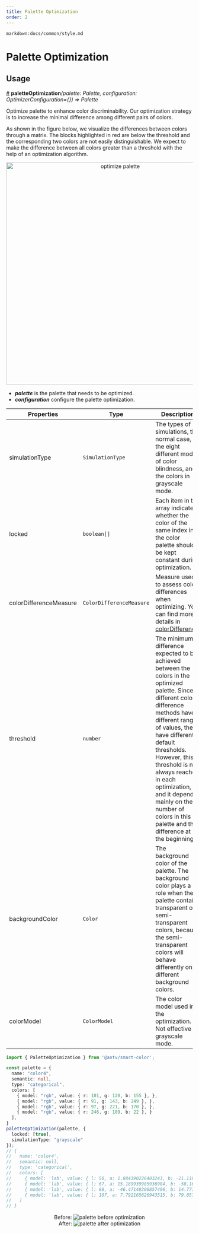 ```yaml
---
title: Palette Optimization
order: 2
---
```


`markdown:docs/common/style.md`



# Palette Optimization

## Usage

<a name="paletteOptimization" href="#paletteOptimization">#</a> **paletteOptimization**<i>(palette: Palette, configuration: OptimizerConfiguration={}) => Palette</i>

Optimize palette to enhance color discriminability. Our optimization strategy is to increase the minimal difference among different pairs of colors.

As shown in the figure below, we visualize the differences between colors through a matrix. The blocks highlighted in red are below the threshold and the corresponding two colors are not easily distinguishable. We expect to make the difference between all colors greater than a threshold with the help of an optimization algorithm.

<div align="center">
  <img src="https://gw.alipayobjects.com/zos/antfincdn/6VpNTw4PSE/optimize.svg" width="600" alt="optimize palette"></img>
</div>

* ***palette*** is the palette that needs to be optimized.
* ***configuration*** configure the palette optimization.
  
| Properties | Type | Description | Default|  
| ----| ---- | ---- | -----|
| simulationType | `SimulationType` |The types of simulations, the normal case, the eight different modes of color blindness, and the colors in grayscale mode. | `"normal"` |
| locked |  `boolean[]` | Each item in the array indicates whether the color of the same index in the color palette should be kept constant during optimization. | `any[]` |
| colorDifferenceMeasure | `ColorDifferenceMeasure` | Measure used to assess color differences when optimizing. You can find more details in [colorDifference](./evaluators.md#colorDifference).  | `euclidean` |
| threshold | `number` | The minimum difference expected to be achieved between the colors in the optimized palette. Since different color difference methods have different ranges of values, they have different default thresholds. However, this threshold is not always reached in each optimization, and it depends mainly on the number of colors in this palette and the difference at the beginning. | `30`(euclidean)<br>`20`(CIEDE2000) |
| backgroundColor | `Color` | The background color of the palette. The background color plays a role when the palette contains transparent or semi-transparent colors, because the semi-transparent colors will behave differently on different background colors. | `{ model: 'rgb', value: { r: 255, g: 255, b: 255 } } `(white) |
| colorModel | `ColorModel` | The color model used in the optimization. Not effective in grayscale mode. | `hsv` |

```ts
import { PaletteOptimization } from '@antv/smart-color';

const palette = {
  name: "color4",
  semantic: null,
  type: "categorical",
  colors: [
    { model: "rgb", value: { r: 101, g: 120, b: 155 }, },
    { model: "rgb", value: { r: 91, g: 143, b: 249 }, },
    { model: "rgb", value: { r: 97, g: 221, b: 170 }, },
    { model: "rgb", value: { r: 246, g: 189, b: 22 }, }
  ],
}
paletteOptimization(palette, {
  locked: [true],
  simulationType: "grayscale"
});
// {
//   name: 'color4',
//   semantic: null,
//   type: 'categorical',
//   colors: [
//     { model: 'lab', value: { l: 50, a: 1.884390226403243, b: -21.110092594683195 } },
//     { model: 'lab', value: { l: 67, a: 15.189939985936984, b: -58.16592090107158 } },
//     { model: 'lab', value: { l: 88, a: -46.47148306857496, b: 14.77171302964486 } },
//     { model: 'lab', value: { l: 107, a: 7.792165626943515, b: 79.05751395687457 } }
//   ]
// }
```

<div align="center">
  <div>
    <span>Before:</span>
    <img src="https://gw.alipayobjects.com/zos/antfincdn/jT0dtYywS8/jieping2021-07-01%252520xiawu3.24.42.png" alt="palette before optimization">
  </div>
  <div>
    After:
    <img src="https://gw.alipayobjects.com/zos/antfincdn/HCdz8Z8kr%26/jieping2021-07-01%252520xiawu3.24.29.png" alt="palette after optimization" >
  </div>
</div>


